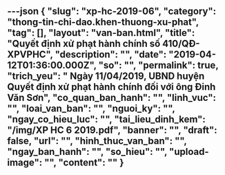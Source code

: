 ---json
{
    "slug": "xp-hc-2019-06",
    "category": "thong-tin-chi-dao.khen-thuong-xu-phat",
    "tag": [],
    "layout": "van-ban.html",
    "title": "Quyết định xử phạt hành chính số 410/QĐ-XPVPHC",
    "description": "",
    "date": "2019-04-12T01:36:00.000Z",
    "so": "",
    "permalink": true,
    "trich_yeu": " Ngày 11/04/2019, UBND huyện Quyết định xử phạt hành chính đối với ông Đinh Văn Sơn",
    "co_quan_ban_hanh": "",
    "linh_vuc": "",
    "loai_van_ban": "",
    "nguoi_ky": "",
    "ngay_co_hieu_luc": "",
    "tai_lieu_dinh_kem": "/img/XP HC 6 2019.pdf",
    "banner": "",
    "draft": false,
    "url": "",
    "hinh_thuc_van_ban": "",
    "ngay_ban_hanh": "",
    "so_hieu": "",
    "upload-image": "",
    "__content__": ""
}
---
